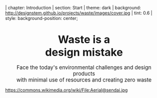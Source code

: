| chapter: Introduction
| section: Start
| theme: dark
| background: http://designstem.github.io/projects/waste/images/cover.jpg
| tint: 0.6
| style: background-position: center;

<center>

# <big>Waste is a<br>design mistake</big>

<big>Face the today's environmental challenges and design products<br>with minimal use of resources and creating zero waste</big>

<f-next-button title="Let's start" />

</center>

<f-notes title="Credits">

https://commons.wikimedia.org/wiki/File:Aerial@sendai.jpg

</f-notes>